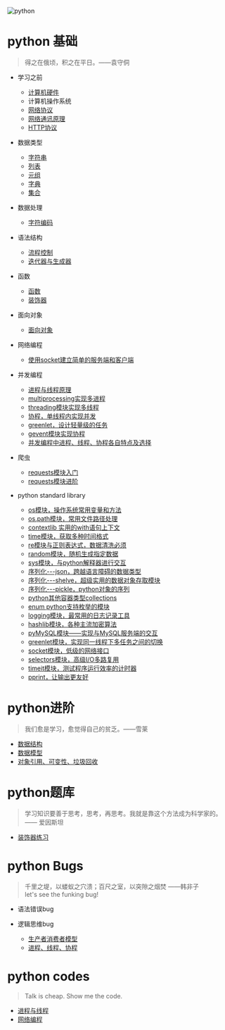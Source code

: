 ![python](https://github.com/ZiaWang/Hello/blob/master/picture/python.jpg?raw=true)

# python 基础
> 得之在俄顷，积之在平日。——袁守侗

- 学习之前
	- [计算机硬件](basic_knowledge_of_python/hardware.md)
	- 计算机操作系统
	- [网络协议](basic_knowledge_of_python/internet_protocol.md)
	- [网络通讯原理](basic_knowledge_of_python/network_protocol.md)
	- [HTTP协议](basic_knowledge_of_python/HTTP_protocol.md)

- 数据类型
	- [字符串](basic_knowledge_of_python/string.md)
	- [列表](basic_knowledge_of_python/list.md)
	- [元组](basic_knowledge_of_python/tuple.md)
	- [字典](basic_knowledge_of_python/dictionary.md)
	- [集合](basic_knowledge_of_python/set.md)
- 数据处理
	- [字符编码](basic_knowledge_of_python/character_encoding.md)

- 语法结构 
	- [流程控制](basic_knowledge_of_python/process_control.md)
	- [迭代器与生成器](basic_knowledge_of_python/iterator_generator.md)


- 函数
	- [函数](basic_knowledge_of_python/function.md)
	- [装饰器](basic_knowledge_of_python/decorator.md)

- 面向对象
	- [面向对象](basic_knowledge_of_python/class_and_object.md)

- 网络编程
	- [使用socket建立简单的服务端和客户端]()

- 并发编程
	- [进程与线程原理](basic_knowledge_of_python/processes_and_threads.md)
	- [multiprocessing实现多进程](basic_knowledge_of_python/multiprocessing.md)
	- [threading模块实现多线程](basic_knowledge_of_python/threading.md) 
	- [协程，单线程内实现并发](basic_knowledge_of_python/coroutines.md)
	- [greenlet，设计轻量级的任务](basic_knowledge_of_python/greenlet.md)
	- [gevent模块实现协程]()
	- [并发编程中进程、线程、协程各自特点及选择]()

- 爬虫
	- [requests模块入门](basic_knowledge_of_python/tutorial_requests.md)
	- [requests模块进阶](basic_knowledge_of_python/advanced_requests.md)

- python standard library
	- [os模块，操作系统常用变量和方法](basic_knowledge_of_python/os.md)
	- [os.path模块，常用文件路径处理](basic_knowledge_of_python/os_path.md)
	- [contextlib 实用的with语句上下文](basic_knowledge_of_python/contextlib.md)
	- [time模块，获取多种时间格式](basic_knowledge_of_python/time.md)
	- [re模块与正则表达式，数据清洗必须](basic_knowledge_of_python/re.md)
	- [random模块，随机生成指定数据](basic_knowledge_of_python/random.md)
	- [sys模块，与python解释器进行交互](basic_knowledge_of_python/sys.md)
	- [序列化---json，跨越语言障碍的数据类型](basic_knowledge_of_python/json.md)
	- [序列化---shelve，超级实用的数据对象存取模块](basic_knowledge_of_python/shelve.md)
	- [序列化---pickle，python对象的序列](basic_knowledge_of_python/pickle.md)
	- [python其他容器类型collections](basic_knowledge_of_python/collections.md)
	- [enum python支持枚举的模块](basic_knowledge_of_python/enum.md)
	- [logging模块，最常用的日志记录工具](basic_knowledge_of_python/logging.md)
	- [hashlib模块，各种主流加密算法](basic_knowledge_of_python/hashlib.md)
	- [pyMySQL模块——实现与MySQL服务端的交互](basic_knowledge_of_python/pymysql.md)
	- [greenlet模块，实现同一线程下多任务之间的切换](basic_knowledge_of_python/greenlet.md)
	- [socket模块，低级的网络接口](basic_knowledge_of_python/socket.md)
	- [selectors模块，高级I/O多路复用]()
	- [timeit模块，测试程序运行效率的计时器](basic_knowledge_of_python/timeit.md)
	- [pprint，让输出更友好](basic_knowledge_of_python/pprint.md)
	                                                                                                                        
# python进阶
> 我们愈是学习，愈觉得自己的贫乏。——雪莱

- [数据结构](advanced_knowledge_of_python/data_structure.md)
- [数据模型](advanced_knowledge_of_python/data_model.md)
- [对象引用、可变性、垃圾回收](advanced_knowledge_of_python/object_reference_garbage.md)

# python题库
> 学习知识要善于思考，思考，再思考。我就是靠这个方法成为科学家的。—— 爱因斯坦

- [装饰器练习](question_bank/question_bank_decorator.md)

# python Bugs
> 千里之堤，以蝼蚁之穴溃；百尺之室，以突隙之烟焚   ——韩非子     
> let's see the funking bug!

- 语法错误bug

- 逻辑思维bug
	- [生产者消费者模型](python_bugs/producer_customer.md)
	- [进程、线程、协程](python_bugs/process_thread_coroutine)

# python codes
> Talk is cheap. Show me the code.

- [进程与线程](show_me_your_code/process_thread_coroutine.md)
- [网络编程](show_me_your_code/internet_program.md)
